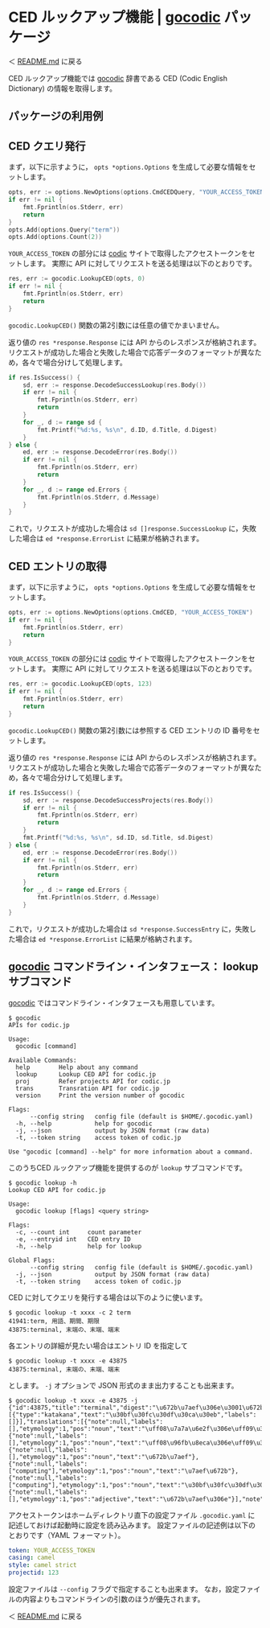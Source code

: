 # CED ルックアップ機能 | [gocodic] パッケージ

＜ [README.md](README.md) に戻る

CED ルックアップ機能では [gocodic] 辞書である CED (Codic English Dictionary) の情報を取得します。

## パッケージの利用例

## CED クエリ発行

まず，以下に示すように， `opts *options.Options` を生成して必要な情報をセットします。

```go
opts, err := options.NewOptions(options.CmdCEDQuery, "YOUR_ACCESS_TOKEN")
if err != nil {
    fmt.Fprintln(os.Stderr, err)
    return
}
opts.Add(options.Query("term"))
opts.Add(options.Count(2))
```

`YOUR_ACCESS_TOKEN` の部分には [codic] サイトで取得したアクセストークンをセットします。
実際に API に対してリクエストを送る処理は以下のとおりです。

```go
res, err := gocodic.LookupCED(opts, 0)
if err != nil {
    fmt.Fprintln(os.Stderr, err)
    return
}
```

`gocodic.LookupCED()` 関数の第2引数には任意の値でかまいません。

返り値の `res *response.Response` には API からのレスポンスが格納されます。
リクエストが成功した場合と失敗した場合で応答データのフォーマットが異なため，各々で場合分けして処理します。

```go
if res.IsSuccess() {
    sd, err := response.DecodeSuccessLookup(res.Body())
    if err != nil {
        fmt.Fprintln(os.Stderr, err)
        return
    }
    for _, d := range sd {
        fmt.Printf("%d:%s, %s\n", d.ID, d.Title, d.Digest)
    }
} else {
    ed, err := response.DecodeError(res.Body())
    if err != nil {
        fmt.Fprintln(os.Stderr, err)
        return
    }
    for _, d := range ed.Errors {
        fmt.Fprintln(os.Stderr, d.Message)
    }
}
```

これで，リクエストが成功した場合は `sd []response.SuccessLookup` に，失敗した場合は `ed *response.ErrorList` に結果が格納されます。

## CED エントリの取得

まず，以下に示すように， `opts *options.Options` を生成して必要な情報をセットします。

```go
opts, err := options.NewOptions(options.CmdCED, "YOUR_ACCESS_TOKEN")
if err != nil {
    fmt.Fprintln(os.Stderr, err)
    return
}
```

`YOUR_ACCESS_TOKEN` の部分には [codic] サイトで取得したアクセストークンをセットします。
実際に API に対してリクエストを送る処理は以下のとおりです。

```go
res, err := gocodic.LookupCED(opts, 123)
if err != nil {
    fmt.Fprintln(os.Stderr, err)
    return
}
```

`gocodic.LookupCED()` 関数の第2引数には参照する CED エントリの ID 番号をセットします。

返り値の `res *response.Response` には API からのレスポンスが格納されます。
リクエストが成功した場合と失敗した場合で応答データのフォーマットが異なため，各々で場合分けして処理します。

```go
if res.IsSuccess() {
    sd, err := response.DecodeSuccessProjects(res.Body())
    if err != nil {
        fmt.Fprintln(os.Stderr, err)
        return
    }
    fmt.Printf("%d:%s, %s\n", sd.ID, sd.Title, sd.Digest)
} else {
    ed, err := response.DecodeError(res.Body())
    if err != nil {
        fmt.Fprintln(os.Stderr, err)
        return
    }
    for _, d := range ed.Errors {
        fmt.Fprintln(os.Stderr, d.Message)
    }
}
```

これで，リクエストが成功した場合は `sd *response.SuccessEntry` に，失敗した場合は `ed *response.ErrorList` に結果が格納されます。

## [gocodic] コマンドライン・インタフェース： lookup サブコマンド

[gocodic] ではコマンドライン・インタフェースも用意しています。

```
$ gocodic
APIs for codic.jp

Usage:
  gocodic [command]

Available Commands:
  help        Help about any command
  lookup      Lookup CED API for codic.jp
  proj        Refer projects API for codic.jp
  trans       Transration API for codic.jp
  version     Print the version number of gocodic

Flags:
      --config string   config file (default is $HOME/.gocodic.yaml)
  -h, --help            help for gocodic
  -j, --json            output by JSON format (raw data)
  -t, --token string    access token of codic.jp

Use "gocodic [command] --help" for more information about a command.
```

このうちCED ルックアップ機能を提供するのが `lookup` サブコマンドです。

```
$ gocodic lookup -h
Lookup CED API for codic.jp

Usage:
  gocodic lookup [flags] <query string>

Flags:
  -c, --count int     count parameter
  -e, --entryid int   CED entry ID
  -h, --help          help for lookup

Global Flags:
      --config string   config file (default is $HOME/.gocodic.yaml)
  -j, --json            output by JSON format (raw data)
  -t, --token string    access token of codic.jp
```

CED に対してクエリを発行する場合は以下のように使います。

```
$ gocodic lookup -t xxxx -c 2 term
41941:term, 用語、期間、期限
43875:terminal, 末端の、末端、端末
```

各エントリの詳細が見たい場合はエントリ ID を指定して

```
$ gocodic lookup -t xxxx -e 43875
43875:terminal, 末端の、末端、端末
```

とします。
`-j` オプションで JSON 形式のまま出力することも出来ます。

```
$ gocodic lookup -t xxxx -e 43875 -j
{"id":43875,"title":"terminal","digest":"\u672b\u7aef\u306e\u3001\u672b\u7aef\u3001\u7aef\u672b","pronunciations":[{"type":"katakana","text":"\u30bf\u30fc\u30df\u30ca\u30eb","labels":[]}],"translations":[{"note":null,"labels":[],"etymology":1,"pos":"noun","text":"\uff08\u7a7a\u6e2f\u306e\uff09\u30bf\u30fc\u30df\u30ca\u30eb"},{"note":null,"labels":[],"etymology":1,"pos":"noun","text":"\uff08\u96fb\u8eca\u306e\uff09\u30bf\u30fc\u30df\u30ca\u30eb\u99c5"},{"note":null,"labels":[],"etymology":1,"pos":"noun","text":"\u672b\u7aef"},{"note":null,"labels":["computing"],"etymology":1,"pos":"noun","text":"\u7aef\u672b"},{"note":null,"labels":["computing"],"etymology":1,"pos":"noun","text":"\u30bf\u30fc\u30df\u30ca\u30eb\u30a8\u30df\u30e5\u30ec\u30fc\u30bf"},{"note":null,"labels":[],"etymology":1,"pos":"adjective","text":"\u672b\u7aef\u306e"}],"note":""}
```

アクセストークンはホームディレクトリ直下の設定ファイル `.gocodic.yaml` に記述しておけば起動時に設定を読み込みます。
設定ファイルの記述例は以下のとおりです（YAML フォーマット）。

```yaml
token: YOUR_ACCESS_TOKEN
casing: camel
style: camel strict
projectid: 123
```

設定ファイルは `--config` フラグで指定することも出来ます。
なお，設定ファイルの内容よりもコマンドラインの引数のほうが優先されます。

＜ [README.md](README.md) に戻る

[gocodic]: https://github.com/spiegel-im-spiegel/gocodic "spiegel-im-spiegel/gocodic: codic の API を利用するための Go 言語パッケージ"
[codic]: https://codic.jp/ "プログラマーのためのネーミング辞書 | codic"
